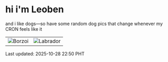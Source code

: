 # hi i'm Leoben

and i like dogs—so have some random dog pics that change whenever my CRON feels like it

|  |  |
|--------|----------|
| ![Borzoi](https://random-dog-vercel.vercel.app/api/random-borzoi?v=1761663010) | ![Labrador](https://random-dog-vercel.vercel.app/api/random-labrador?v=1761663010) |

Last updated: 2025-10-28 22:50 PHT
